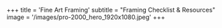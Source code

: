+++
title = 'Fine Art Framing'
subtitle =  "Framing Checklist & Resources"
image = '/images/pro-2000_hero_1920x1080.jpeg'
+++

